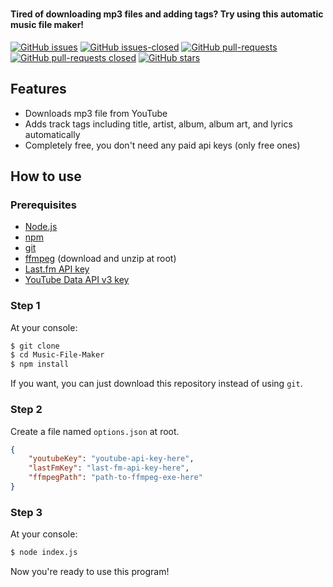 <h1 align="center>
    Music File Maker  
</h1>

<p align="center">
    
<h4>Tired of downloading mp3 files and adding tags? Try using this automatic music file maker!</h4>

[![GitHub issues](https://img.shields.io/github/issues/redteadeveloper/Music-FIle-Maker.svg)](https://GitHub.com/redteadeveloper/Music-FIle-Maker/issues/)
[![GitHub issues-closed](https://img.shields.io/github/issues-closed/redteadeveloper/Music-FIle-Maker.svg)](https://GitHub.com/redteadeveloper/Music-FIle-Maker/issues?q=is%3Aissue+is%3Aclosed)
[![GitHub pull-requests](https://img.shields.io/github/issues-pr/redteadeveloper/Music-FIle-Maker.svg)](https://GitHub.com/redteadeveloper/Music-FIle-Maker/pull/)
[![GitHub pull-requests closed](https://img.shields.io/github/issues-pr-closed/redteadeveloper/Music-FIle-Maker.svg)](https://GitHub.com/redteadeveloper/Music-FIle-Maker/pull/)
[![GitHub stars](https://img.shields.io/github/stars/redteadeveloper/Music-FIle-Maker.svg?style=social&label=Star&maxAge=2592000)](https://GitHub.com/redteadeveloper/Music-FIle-Maker/stargazers/)

</p>

## Features
- Downloads mp3 file from YouTube
- Adds track tags including title, artist, album, album art, and lyrics automatically
- Completely free, you don't need any paid api keys (only free ones)

## How to use

### Prerequisites
- [Node.js](https://nodejs.org)
- [npm](https://www.npmjs.com/)
- [git](https://git-scm.com/)
- [ffmpeg](https://ffmpeg.org/download.html) (download and unzip at root)
- [Last.fm API key](https://www.last.fm/api)
- [YouTube Data API v3 key](https://console.cloud.google.com/marketplace/product/google/youtube.googleapis.com?q=search&referrer=search)

### Step 1
At your console:
```bash
$ git clone
$ cd Music-File-Maker
$ npm install
```
If you want, you can just download this repository instead of using ``git``.

### Step 2
Create a file named ``options.json`` at root.
```json
{
    "youtubeKey": "youtube-api-key-here",
    "lastFmKey": "last-fm-api-key-here",
    "ffmpegPath": "path-to-ffmpeg-exe-here" 
}
```

### Step 3
At your console:
```bash
$ node index.js
```
Now you're ready to use this program!
